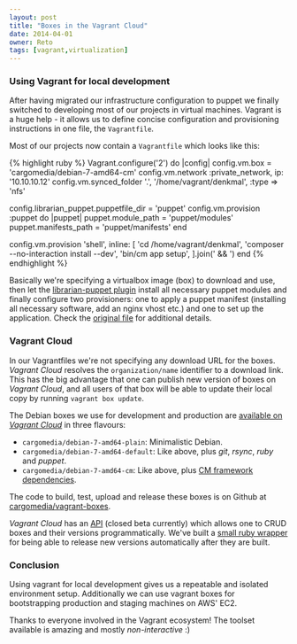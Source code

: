 ```yaml
---
layout: post
title: "Boxes in the Vagrant Cloud"
date: 2014-04-01
owner: Reto
tags: [vagrant,virtualization]
---
```


### Using Vagrant for local development
After having migrated our infrastructure configuration to puppet we finally switched to developing most of our projects in virtual machines.
Vagrant is a huge help - it allows us to define concise configuration and provisioning instructions in one file, the `Vagrantfile`.

Most of our projects now contain a `Vagrantfile` which looks like this:

{% highlight ruby %}
Vagrant.configure('2') do |config|
  config.vm.box = 'cargomedia/debian-7-amd64-cm'
  config.vm.network :private_network, ip: '10.10.10.12'
  config.vm.synced_folder '.', '/home/vagrant/denkmal', :type => 'nfs'

  config.librarian_puppet.puppetfile_dir = 'puppet'
  config.vm.provision :puppet do |puppet|
    puppet.module_path = 'puppet/modules'
    puppet.manifests_path = 'puppet/manifests'
  end

  config.vm.provision 'shell', inline: [
    'cd /home/vagrant/denkmal',
    'composer --no-interaction install --dev',
    'bin/cm app setup',
  ].join(' && ')
end
{% endhighlight %}

<!--more-->

Basically we're specifying a virtualbox image (box) to download and use,
then let the [librarian-puppet plugin](https://github.com/mhahn/vagrant-librarian-puppet) install all necessary puppet modules
and finally configure two provisioners: one to apply a puppet manifest (installing all necessary software, add an nginx vhost etc.)
and one to set up the application.
Check the [original file](https://github.com/denkmal/denkmal.org/blob/master/Vagrantfile) for additional details.

### Vagrant Cloud
In our Vagrantfiles we're not specifying any download URL for the boxes. *Vagrant Cloud* resolves the `organization/name` identifier to
a download link. This has the big advantage that one can publish new version of boxes on *Vagrant Cloud*,
and all users of that box will be able to update their local copy by running `vagrant box update`.

The Debian boxes we use for development and production are [available on *Vagrant Cloud*](https://vagrantcloud.com/cargomedia) in three flavours:

- `cargomedia/debian-7-amd64-plain`: Minimalistic Debian.
- `cargomedia/debian-7-amd64-default`: Like above, plus *git*, *rsync*, *ruby* and *puppet*.
- `cargomedia/debian-7-amd64-cm`: Like above, plus [CM framework dependencies](https://github.com/cargomedia/puppet-cm).

The code to build, test, upload and release these boxes is on Github at [cargomedia/vagrant-boxes](https://github.com/cargomedia/vagrant-boxes).

*Vagrant Cloud* has an [API](https://vagrantcloud.com/api) (closed beta currently) which allows one to CRUD boxes and their versions programmatically.
We've built a [small ruby wrapper](https://github.com/cargomedia/vagrant_cloud) for being able to release new versions automatically after they are built.

### Conclusion
Using vagrant for local development gives us a repeatable and isolated environment setup.
Additionally we can use vagrant boxes for bootstrapping production and staging machines on AWS' EC2.

Thanks to everyone involved in the Vagrant ecosystem! The toolset available is amazing and mostly *non-interactive* :)
